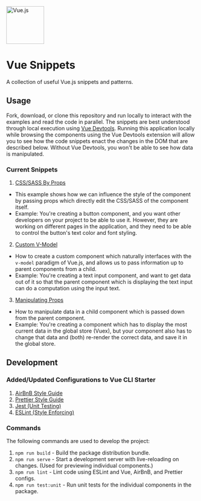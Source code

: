 <img src="https://cdn.auth0.com/blog/vuejs/vue-logo.png" alt="Vue.js" width="100"/>

# Vue Snippets

A collection of useful Vue.js snippets and patterns.

## Usage

Fork, download, or clone this repository and run locally to interact with the examples and read the code in parallel.
The snippets are best understood through local execution using [Vue Devtools](https://chrome.google.com/webstore/detail/vuejs-devtools/nhdogjmejiglipccpnnnanhbledajbpd?hl=en).
Running this application locally while browsing the components using the Vue Devtools extension will allow you to see
how the code snippets enact the changes in the DOM that are described below. Without Vue Devtools, you won't be able
to see how data is manipulated.

### Current Snippets

1. [CSS/SASS By Props](/src/components/CssByProps.vue)

- This example shows how we can influence the style of the component by passing props which directly edit the CSS/SASS
of the component itself.
- Example: You're creating a button component, and you want other developers on your project to be able to use it. However,
they are working on different pages in the application, and they need to be able to control the button's text color
and font styling.

2. [Custom V-Model](/src/components/CustomVModel.vue)

- How to create a custom component which naturally interfaces with the `v-model` paradigm of Vue.js, and allows us 
to pass information up to parent components from a child.
- Example: You're creating a text input component, and want to get data out of it so that the parent component which
is displaying the text input can do a computation using the input text.

3. [Manipulating Props](/src/components/ManipulatingProps.vue)
- How to manipulate data in a child component which is passed down from the parent component.
- Example: You're creating a component which has to display the most current data in the global store (Vuex), but your
component also has to change that data and (both) re-render the correct data, and save it in the global store.

## Development

### Added/Updated Configurations to Vue CLI Starter

1. [AirBnB Style Guide](https://github.com/airbnb/javascript)
2. [Prettier Style Guide](https://prettier.io/)
3. [Jest (Unit Testing)](https://jestjs.io/)
4. [ESLint (Style Enforcing)](https://eslint.org/)

### Commands

The following commands are used to develop the project:

1. `npm run build` - Build the package distribution bundle.
2. `npm run serve` - Start a development server with live-reloading on changes. (Used for previewing individual components.)
3. `npm run lint` - Lint code using ESLint and Vue, AirBnB, and Prettier configs.
4. `npm run test:unit` - Run unit tests for the individual components in the package.

